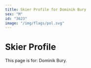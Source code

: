 ```yaml
---
title: Skier Profile for Dominik Bury
sex: "M"
id: "3623"
image: "/img/flags/pol.svg" 
---
```


# Skier Profile

This page is for: Dominik Bury.
    